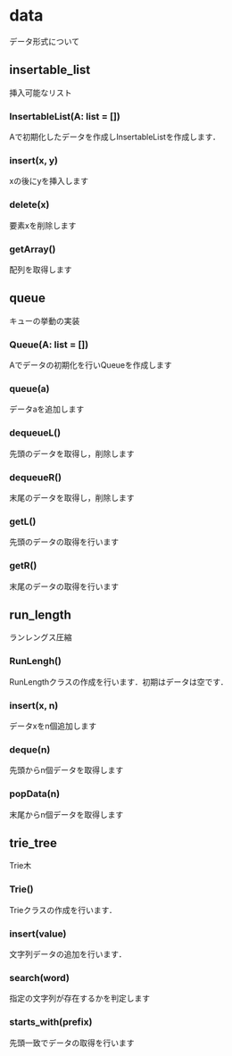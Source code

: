# data

データ形式について

## insertable_list

挿入可能なリスト

### InsertableList(A: list = [])

Aで初期化したデータを作成しInsertableListを作成します．

### insert(x, y)

xの後にyを挿入します

### delete(x)

要素xを削除します

### getArray()

配列を取得します

## queue

キューの挙動の実装

### Queue(A: list = [])

Aでデータの初期化を行いQueueを作成します

### queue(a)

データaを追加します

### dequeueL()

先頭のデータを取得し，削除します

### dequeueR()

末尾のデータを取得し，削除します

### getL()

先頭のデータの取得を行います

### getR()

末尾のデータの取得を行います

## run_length

ランレングス圧縮

### RunLengh()

RunLengthクラスの作成を行います．初期はデータは空です．

### insert(x, n)

データxをn個追加します

### deque(n)

先頭からn個データを取得します

### popData(n)

末尾からn個データを取得します

## trie_tree

Trie木

### Trie()

Trieクラスの作成を行います．

### insert(value)

文字列データの追加を行います．

### search(word)

指定の文字列が存在するかを判定します

### starts_with(prefix)

先頭一致でデータの取得を行います
